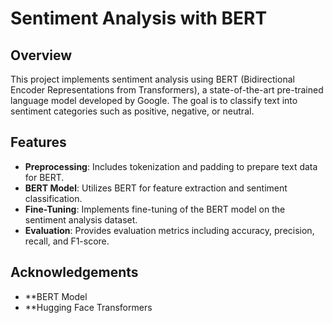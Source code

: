 # Sentiment Analysis with BERT

## Overview

This project implements sentiment analysis using BERT (Bidirectional Encoder Representations from Transformers), a state-of-the-art pre-trained language model developed by Google. The goal is to classify text into sentiment categories such as positive, negative, or neutral. 

## Features

- **Preprocessing**: Includes tokenization and padding to prepare text data for BERT.
- **BERT Model**: Utilizes BERT for feature extraction and sentiment classification.
- **Fine-Tuning**: Implements fine-tuning of the BERT model on the sentiment analysis dataset.
- **Evaluation**: Provides evaluation metrics including accuracy, precision, recall, and F1-score.

## Acknowledgements
- **BERT Model
- **Hugging Face Transformers
